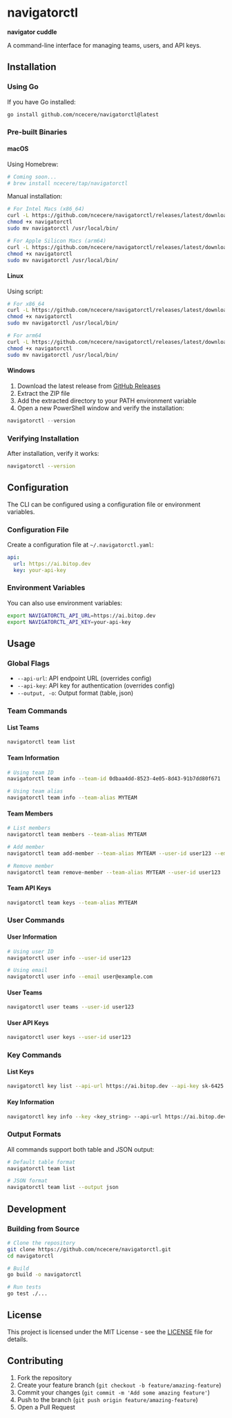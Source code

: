 # navigatorctl

**navigator cuddle**

A command-line interface for managing teams, users, and API keys.

## Installation

### Using Go

If you have Go installed:
```bash
go install github.com/ncecere/navigatorctl@latest
```

### Pre-built Binaries

#### macOS

Using Homebrew:
```bash
# Coming soon...
# brew install ncecere/tap/navigatorctl
```

Manual installation:
```bash
# For Intel Macs (x86_64)
curl -L https://github.com/ncecere/navigatorctl/releases/latest/download/navigatorctl_Darwin_x86_64.tar.gz | tar xz
chmod +x navigatorctl
sudo mv navigatorctl /usr/local/bin/

# For Apple Silicon Macs (arm64)
curl -L https://github.com/ncecere/navigatorctl/releases/latest/download/navigatorctl_Darwin_arm64.tar.gz | tar xz
chmod +x navigatorctl
sudo mv navigatorctl /usr/local/bin/
```

#### Linux

Using script:
```bash
# For x86_64
curl -L https://github.com/ncecere/navigatorctl/releases/latest/download/navigatorctl_Linux_x86_64.tar.gz | tar xz
chmod +x navigatorctl
sudo mv navigatorctl /usr/local/bin/

# For arm64
curl -L https://github.com/ncecere/navigatorctl/releases/latest/download/navigatorctl_Linux_arm64.tar.gz | tar xz
chmod +x navigatorctl
sudo mv navigatorctl /usr/local/bin/
```

#### Windows

1. Download the latest release from [GitHub Releases](https://github.com/ncecere/navigatorctl/releases/latest)
2. Extract the ZIP file
3. Add the extracted directory to your PATH environment variable
4. Open a new PowerShell window and verify the installation:
```powershell
navigatorctl --version
```

### Verifying Installation

After installation, verify it works:
```bash
navigatorctl --version
```

## Configuration

The CLI can be configured using a configuration file or environment variables.

### Configuration File

Create a configuration file at `~/.navigatorctl.yaml`:

```yaml
api:
  url: https://ai.bitop.dev
  key: your-api-key
```

### Environment Variables

You can also use environment variables:

```bash
export NAVIGATORCTL_API_URL=https://ai.bitop.dev
export NAVIGATORCTL_API_KEY=your-api-key
```

## Usage

### Global Flags

- `--api-url`: API endpoint URL (overrides config)
- `--api-key`: API key for authentication (overrides config)
- `--output, -o`: Output format (table, json)

### Team Commands

#### List Teams
```bash
navigatorctl team list
```

#### Team Information
```bash
# Using team ID
navigatorctl team info --team-id 0dbaa4dd-8523-4e05-8d43-91b7dd80f671

# Using team alias
navigatorctl team info --team-alias MYTEAM
```

#### Team Members
```bash
# List members
navigatorctl team members --team-alias MYTEAM

# Add member
navigatorctl team add-member --team-alias MYTEAM --user-id user123 --email user@example.com --role user

# Remove member
navigatorctl team remove-member --team-alias MYTEAM --user-id user123
```

#### Team API Keys
```bash
navigatorctl team keys --team-alias MYTEAM
```

### User Commands

#### User Information
```bash
# Using user ID
navigatorctl user info --user-id user123

# Using email
navigatorctl user info --email user@example.com
```

#### User Teams
```bash
navigatorctl user teams --user-id user123
```

#### User API Keys
```bash
navigatorctl user keys --user-id user123
```

### Key Commands

#### List Keys
```bash
navigatorctl key list --api-url https://ai.bitop.dev --api-key sk-6425
```

#### Key Information
```bash
navigatorctl key info --key <key_string> --api-url https://ai.bitop.dev --api-key sk-6425
```

### Output Formats

All commands support both table and JSON output:

```bash
# Default table format
navigatorctl team list

# JSON format
navigatorctl team list --output json
```

## Development

### Building from Source

```bash
# Clone the repository
git clone https://github.com/ncecere/navigatorctl.git
cd navigatorctl

# Build
go build -o navigatorctl

# Run tests
go test ./...
```

## License

This project is licensed under the MIT License - see the [LICENSE](LICENSE) file for details.

## Contributing

1. Fork the repository
2. Create your feature branch (`git checkout -b feature/amazing-feature`)
3. Commit your changes (`git commit -m 'Add some amazing feature'`)
4. Push to the branch (`git push origin feature/amazing-feature`)
5. Open a Pull Request
